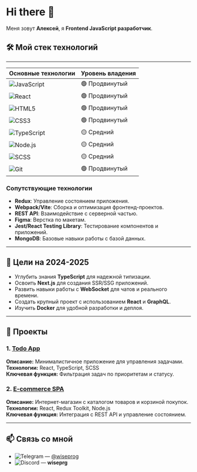 # Hi there 👋

Меня зовут **Алексей**, я **Frontend JavaScript разработчик**.

</div>

## 🛠️ Мой стек технологий
---

| **Основные технологии** | **Уровень владения** |
|-------------------------|----------------------|
| ![JavaScript](https://img.shields.io/badge/javascript-%23323330.svg?style=for-the-badge&logo=javascript&logoColor=%23F7DF1E) | 🟢 Продвинутый |
| ![React](https://img.shields.io/badge/react-%2320232a.svg?style=for-the-badge&logo=react&logoColor=%2361DAFB) | 🟢 Продвинутый |
| ![HTML5](https://img.shields.io/badge/html5-%23E34F26.svg?style=for-the-badge&logo=html5&logoColor=white) | 🟢 Продвинутый |
| ![CSS3](https://img.shields.io/badge/css3-%231572B6.svg?style=for-the-badge&logo=css3&logoColor=white) | 🟢 Продвинутый |
| ![TypeScript](https://img.shields.io/badge/typescript-%23007ACC.svg?style=for-the-badge&logo=typescript&logoColor=white) | 🟡 Средний |
| ![Node.js](https://img.shields.io/badge/node.js-%2343853D.svg?style=for-the-badge&logo=node.js&logoColor=white) | 🟡 Средний |
| ![SCSS](https://img.shields.io/badge/Sass-%23CC6699.svg?style=for-the-badge&logo=sass&logoColor=white) | 🟡 Средний |
| ![Git](https://img.shields.io/badge/git-%23F05033.svg?style=for-the-badge&logo=git&logoColor=white) | 🟢 Продвинутый |

### Сопутствующие технологии

- **Redux**: Управление состоянием приложения.
- **Webpack/Vite**: Сборка и оптимизация фронтенд-проектов.
- **REST API**: Взаимодействие с серверной частью.
- **Figma**: Верстка по макетам.
- **Jest/React Testing Library**: Тестирование компонентов и приложений.
- **MongoDB**: Базовые навыки работы с базой данных.

---

## 🎯 Цели на 2024-2025

- Углубить знания **TypeScript** для надежной типизации.
- Освоить **Next.js** для создания SSR/SSG приложений.
- Развить навыки работы с **WebSocket** для чатов и реального времени.
- Создать крупный проект с использованием **React** и **GraphQL**.
- Изучить **Docker** для удобной разработки и деплоя.

---

## 🌟 Проекты

### 1. **[Todo App](https://github.com/username/todo-app)**  
  **Описание:** Минималистичное приложение для управления задачами.  
  **Технологии:** React, TypeScript, SCSS  
  **Ключевая функция:** Фильтрация задач по приоритетам и статусу.

### 2. **[E-commerce SPA](https://github.com/username/ecommerce-spa)**  
  **Описание:** Интернет-магазин с каталогом товаров и корзиной покупок.  
  **Технологии:** React, Redux Toolkit, Node.js  
  **Ключевая функция:** Интеграция с REST API и управление состоянием.

---

## 📫 Связь со мной

- ![Telegram](https://img.shields.io/badge/Telegram-2CA5E0?style=for-the-badge&logo=telegram&logoColor=white) — [@wiseprog](https://t.me/wiseprog)  
- ![Discord](https://img.shields.io/badge/Discord-%235865F2.svg?style=for-the-badge&logo=discord&logoColor=white) — **wiseprg**
